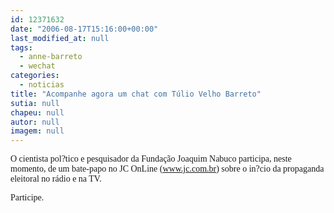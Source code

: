 ```yaml
---
id: 12371632
date: "2006-08-17T15:16:00+00:00"
last_modified_at: null
tags:
  - anne-barreto
  - wechat
categories:
  - noticias
title: "Acompanhe agora um chat com Túlio Velho Barreto"
sutia: null
chapeu: null
autor: null
imagem: null
---
```

<p><P><FONT face=Verdana>O cientista pol?tico e pesquisador da Fundação Joaquim Nabuco participa, neste momento, de um bate-papo no JC OnLine (<A href=\"https://www.jc.com.br\">www.jc.com.br</A>) sobre o in?cio da propaganda eleitoral no rádio e na TV.</FONT></P></p>
<p><P><FONT face=Verdana>Participe.</FONT></P> </p>
